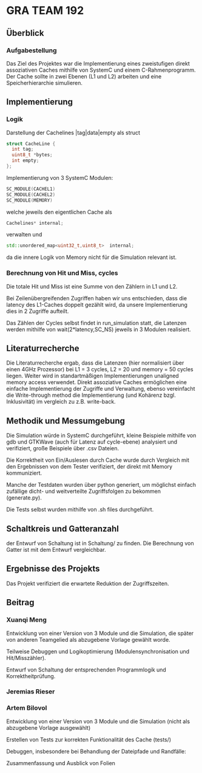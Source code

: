 

# GRA TEAM 192

## Überblick

### Aufgabestellung 

Das Ziel des Projektes war die Implementierung eines zweistufigen direkt assoziativen Caches mithilfe von SystemC und einem C-Rahmenprogramm. Der Cache sollte in zwei Ebenen (L1 und L2) arbeiten und eine Speicherhierarchie simulieren.

## Implementierung

### Logik

Darstellung der Cachelines |tag|data|empty als struct
```C++
struct CacheLine {
  int tag;
  uint8_t *bytes;
  int empty;
};
```

Implementierung von 3 SystemC Modulen:

```C++
SC_MODULE(CACHEL1)
SC_MODULE(CACHEL2)
SC_MODULE(MEMORY)
```
welche jeweils den eigentlichen Cache als
```C++
Cachelines* internal;
```
verwalten und
```C++
std::unordered_map<uint32_t,uint8_t>  internal;
```
da die innere Logik von Memory nicht für die Simulation relevant ist.

### Berechnung von Hit und Miss, cycles

Die totale Hit und Miss ist eine Summe von den Zählern in L1 und L2.

Bei Zeilenübergreifenden Zugriffen haben wir uns entschieden, dass die latency des L1-Caches doppelt gezählt wird, da unsere Implementierung dies in 2 Zugriffe aufteilt.

Das Zählen der Cycles selbst findet in run_simulation statt, die Latenzen werden mithilfe von wait(2*latency,SC_NS) jeweils in 3 Modulen realisiert.


## Literaturrecherche

Die Literaturrecherche ergab, dass die Latenzen (hier normalisiert über einen 4GHz Prozessor) bei L1 = 3 cycles, L2 = 20 und memory = 50 cycles liegen. Weiter wird in standartmäßigen Implementierungen unaligned memory access verwendet. Direkt assoziative Caches ermöglichen eine einfache Implementierung der Zugriffe und Verwaltung, ebenso vereinfacht die Write-through method die Implementierung (und Kohärenz bzgl. Inklusivität) im vergleich zu z.B. write-back.

## Methodik und Messumgebung

Die Simulation würde in SystemC durchgeführt, kleine Beispiele mithilfe von gdb und GTKWave (auch für Latenz auf cycle-ebene) analysiert und verifiziert, große Beispiele über .csv Dateien. 

Die Korrektheit von Ein/Auslesen durch Cache wurde durch Vergleich mit den Ergebnissen von dem Tester verifiziert, der direkt mit Memory kommuniziert.

Manche der Testdaten wurden über python generiert, um möglichst einfach zufällige dicht- und weitverteilte Zugriffsfolgen zu bekommen (generate.py).

Die Tests selbst wurden mithilfe von .sh files durchgeführt.

## Schaltkreis und Gatteranzahl

der Entwurf von Schaltung ist in Schaltung/ zu finden. Die Berechnung von Gatter ist mit dem Entwurf vergleichbar. 

## Ergebnisse des Projekts

Das Projekt verifiziert die erwartete Reduktion der Zugriffszeiten.


## Beitrag

### Xuanqi Meng
Entwicklung von einer Version von 3 Module und die Simulation, die später von anderen Teamgelied als abzugebene Vorlage gewählt worde. 

Teilweise Debuggen und Logikoptimierung (Modulensynchronisation und Hit/Misszähler). 

Entwurf von Schaltung der entsprechenden Programmlogik und Korrektheitprüfung.
### Jeremias Rieser 

### Artem Bilovol
Entwicklung von einer Version von 3 Module und die Simulation (nicht als abzugebene Vorlage ausgewählt)

Erstellen von Tests zur korrekten Funktionalität des Cache (tests/)

Debuggen, insbesondere bei Behandlung der Dateipfade und Randfälle:

Zusammenfassung und Ausblick von Folien

